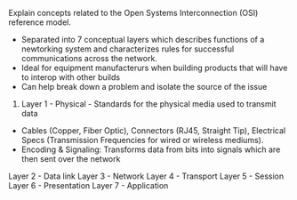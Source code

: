Explain concepts related to the Open Systems Interconnection (OSI) reference model.
- Separated into 7 conceptual layers which describes functions of a newtorking system and characterizes rules for successful communications across the network. 
- Ideal for equipment manufacterurs when building products that will have to interop with other builds
- Can help break down a problem and isolate the source of the issue



1. Layer 1 - Physical - Standards for the physical media used to transmit data 
- Cables (Copper, Fiber Optic), Connectors (RJ45, Straight Tip),
  Electrical Specs (Transmission Frequencies for wired or wireless
  mediums). 
- Encoding & Signaling: Transforms data from bits into signals which are
  then sent over the network

Layer 2 - Data link
Layer 3 - Network 
Layer 4 - Transport 
Layer 5 - Session 
Layer 6 - Presentation 
Layer 7 - Application

